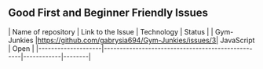 ## Good First and Beginner Friendly Issues

| Name of repository | Link to the Issue                                 | Technology | Status |
| Gym-Junkies        |https://github.com/gabrysia694/Gym-Junkies/issues/3| JavaScript | Open   |
|--------------------|---------------------------------------------------|------------|--------|


